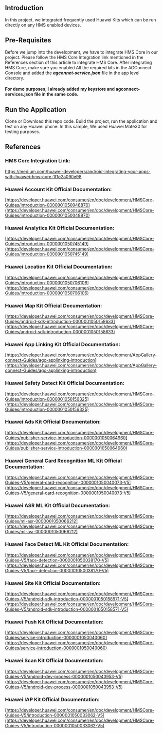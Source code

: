 

## Introduction

In this project, we integrated frequently used Huawei Kits which can be run directly on any HMS enabled devices.

  
## Pre-Requisites

  

Before we jump into the development, we have to integrate HMS Core in our project. Please follow the HMS Core Integration link mentioned in the References section of this article to integrate HMS Core. After integrating HMS Core, make sure you enabled All the required kits in the AGConnect Console and added the _**agconnet-service.json**_ file in the app level directory.  

#### For demo purposes, I already added my keystore and agconnect-services.json file in the same code. 


## Run the Application


Clone or Download this repo code. Build the project, run the application and test on any Huawei phone. In this sample, We used Huawei Mate30 for testing purposes.


 

## References

### HMS Core Integration Link:
https://medium.com/huawei-developers/android-integrating-your-apps-with-huawei-hms-core-1f1e2a090e98



### Huawei Account Kit Official Documentation:
[https://developer.huawei.com/consumer/en/doc/development/HMSCore-Guides/introduction-0000001050048870](https://developer.huawei.com/consumer/en/doc/development/HMSCore-Guides/introduction-0000001050048870)

### Huawei Analytics Kit Official Documentation:
[https://developer.huawei.com/consumer/en/doc/development/HMSCore-Guides/introduction-0000001050745149](https://developer.huawei.com/consumer/en/doc/development/HMSCore-Guides/introduction-0000001050745149)

### Huawei Location Kit Official Documentation:
[https://developer.huawei.com/consumer/en/doc/development/HMSCore-Guides/introduction-0000001050706106](https://developer.huawei.com/consumer/en/doc/development/HMSCore-Guides/introduction-0000001050706106)

### Huawei Map Kit Official Documentation:
[https://developer.huawei.com/consumer/en/doc/development/HMSCore-Guides/android-sdk-introduction-0000001050158633](https://developer.huawei.com/consumer/en/doc/development/HMSCore-Guides/android-sdk-introduction-0000001050158633)

### Huawei App Linking Kit Official Documentation:
[https://developer.huawei.com/consumer/en/doc/development/AppGallery-connect-Guides/agc-applinking-introduction](https://developer.huawei.com/consumer/en/doc/development/AppGallery-connect-Guides/agc-applinking-introduction)

### Huawei Safety Detect Kit Official Documentation:
[https://developer.huawei.com/consumer/en/doc/development/HMSCore-Guides/introduction-0000001050156325](https://developer.huawei.com/consumer/en/doc/development/HMSCore-Guides/introduction-0000001050156325)

### Huawei Ads Kit Official Documentation:
[https://developer.huawei.com/consumer/en/doc/development/HMSCore-Guides/publisher-service-introduction-0000001050064960](https://developer.huawei.com/consumer/en/doc/development/HMSCore-Guides/publisher-service-introduction-0000001050064960)

### Huawei General Card Recognition ML Kit Official Documentation:
[https://developer.huawei.com/consumer/en/doc/development/HMSCore-Guides-V5/general-card-recognition-0000001050040073-V5](https://developer.huawei.com/consumer/en/doc/development/HMSCore-Guides-V5/general-card-recognition-0000001050040073-V5)

### Huawei ASR ML Kit Official Documentation:
[https://developer.huawei.com/consumer/en/doc/development/HMSCore-Guides/ml-asr-0000001050066212](https://developer.huawei.com/consumer/en/doc/development/HMSCore-Guides/ml-asr-0000001050066212)

### Huawei Face Detect ML Kit Official Documentation:
[https://developer.huawei.com/consumer/en/doc/development/HMSCore-Guides-V5/face-detection-0000001050038170-V5](https://developer.huawei.com/consumer/en/doc/development/HMSCore-Guides-V5/face-detection-0000001050038170-V5)

### Huawei Site Kit Official Documentation:
[https://developer.huawei.com/consumer/en/doc/development/HMSCore-Guides-V5/android-sdk-introduction-0000001050158571-V5](https://developer.huawei.com/consumer/en/doc/development/HMSCore-Guides-V5/android-sdk-introduction-0000001050158571-V5)

### Huawei Push Kit Official Documentation:
[https://developer.huawei.com/consumer/en/doc/development/HMSCore-Guides/service-introduction-0000001050040060](https://developer.huawei.com/consumer/en/doc/development/HMSCore-Guides/service-introduction-0000001050040060)

### Huawei Scan Kit Official Documentation:
[https://developer.huawei.com/consumer/en/doc/development/HMSCore-Guides-V5/android-dev-process-0000001050043953-V5](https://developer.huawei.com/consumer/en/doc/development/HMSCore-Guides-V5/android-dev-process-0000001050043953-V5)

### Huawei IAP Kit Official Documentation:
[https://developer.huawei.com/consumer/en/doc/development/HMSCore-Guides-V5/introduction-0000001050033062-V5](https://developer.huawei.com/consumer/en/doc/development/HMSCore-Guides-V5/introduction-0000001050033062-V5)
